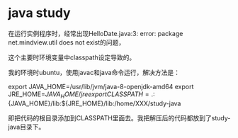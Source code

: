 # java study

在运行实例程序时，经常出现HelloDate.java:3: error: package net.mindview.util does not exist的问题，

这个主要时环境变量中classpath设定导致的。

我的环境时ubuntu，使用javac和java命令运行，解决方法是：

export JAVA_HOME=/usr/lib/jvm/java-8-openjdk-amd64
export JRE_HOME=${JAVA_HOME}/jre
export CLASSPATH=.:${JAVA_HOME}/lib:${JRE_HOME}/lib:/home/XXX/study-java

即把代码的根目录添加到CLASSPATH里面去。我把解压后的代码都放到了study-java目录下。